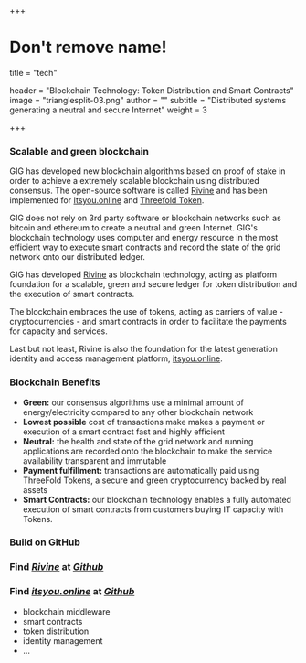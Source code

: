 +++
# Don't remove name!
title = "tech"

header = "Blockchain Technology: Token Distribution and Smart Contracts"
image = "trianglesplit-03.png"
author = ""
subtitle = "Distributed systems generating a neutral and secure Internet"
weight = 3

+++

### Scalable and green blockchain

GIG has developed new blockchain algorithms based on proof of stake in order to achieve a extremely scalable blockchain using distributed consensus. The open-source software is called [Rivine](https://github.com/rivine/rivine) and has been implemented for [Itsyou.online](https://itsyou.online/) and [Threefold Token](http://www.threefoldtoken.com/).

GIG does not rely on 3rd party software or blockchain networks such as bitcoin and ethereum to create a neutral and green Internet. GIG's blockchain technology uses computer and energy resource in the most efficient way to execute smart contracts and record the state of the grid network onto our distributed ledger.

GIG has developed [Rivine](https://github.com/rivine/rivine) as blockchain technology, acting as platform foundation for a scalable, green and secure ledger for token distribution and the execution of smart contracts.

The blockchain embraces the use of tokens, acting as carriers of value - cryptocurrencies - and smart contracts in order to facilitate the payments for capacity and services.

Last but not least, Rivine is also the foundation for the latest generation identity and access management platform, [itsyou.online](https://github.com/itsyouonline).


### Blockchain Benefits

* **Green:** our consensus algorithms use a minimal amount of energy/electricity compared to any other blockchain network
* **Lowest possible** cost of transactions make makes a payment or execution of a smart contract fast and highly efficient
* **Neutral:** the health and state of the grid network and running applications are recorded onto the blockchain to make the service availability transparent and immutable
* **Payment fulfillment:** transactions are automatically paid using ThreeFold Tokens, a secure and green cryptocurrency backed by real assets
* **Smart Contracts:** our blockchain technology enables a fully automated execution of smart contracts from customers buying IT capacity with Tokens.

### Build on GitHub

### Find *[Rivine](https://github.com/rivine)* at *[Github](https://github.com/rivine)*
### Find *[itsyou.online](https://github.com/itsyouonline)* at *[Github](https://github.com/itsyouonline)*
* blockchain middleware
* smart contracts
* token distribution
* identity management
* ...
